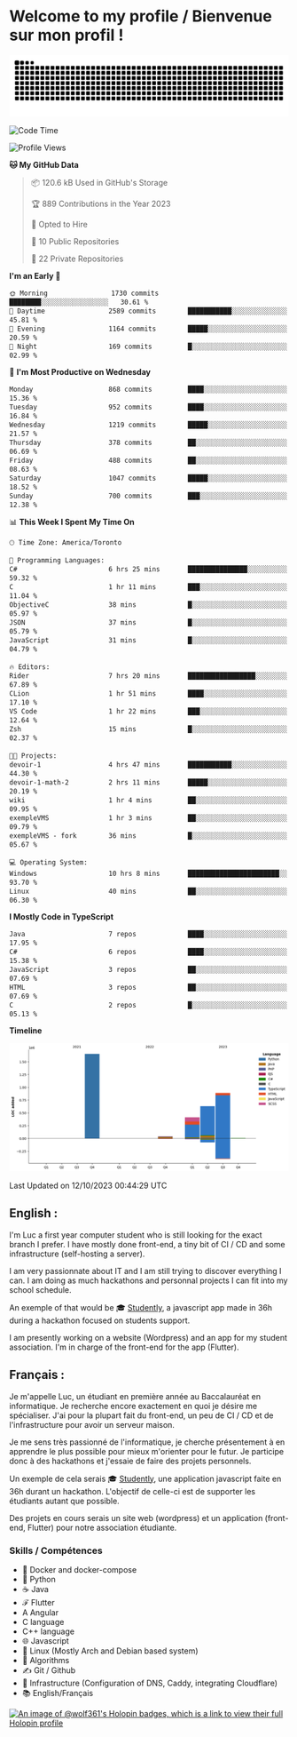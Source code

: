 # Welcome to my profile / Bienvenue sur mon profil !

![snake gif](https://github.com/wolf-361/wolf-361/blob/output/github-contribution-grid-snake.svg)

<!--START_SECTION:waka-->
![Code Time](http://img.shields.io/badge/Code%20Time-403%20hrs%2046%20mins-blue)

![Profile Views](http://img.shields.io/badge/Profile%20Views-0-blue)

**🐱 My GitHub Data** 

> 📦 120.6 kB Used in GitHub's Storage 
 > 
> 🏆 889 Contributions in the Year 2023
 > 
> 💼 Opted to Hire
 > 
> 📜 10 Public Repositories 
 > 
> 🔑 22 Private Repositories 
 > 
**I'm an Early 🐤** 

```text
🌞 Morning                1730 commits        ████████░░░░░░░░░░░░░░░░░   30.61 % 
🌆 Daytime                2589 commits        ███████████░░░░░░░░░░░░░░   45.81 % 
🌃 Evening                1164 commits        █████░░░░░░░░░░░░░░░░░░░░   20.59 % 
🌙 Night                  169 commits         █░░░░░░░░░░░░░░░░░░░░░░░░   02.99 % 
```
📅 **I'm Most Productive on Wednesday** 

```text
Monday                   868 commits         ████░░░░░░░░░░░░░░░░░░░░░   15.36 % 
Tuesday                  952 commits         ████░░░░░░░░░░░░░░░░░░░░░   16.84 % 
Wednesday                1219 commits        █████░░░░░░░░░░░░░░░░░░░░   21.57 % 
Thursday                 378 commits         ██░░░░░░░░░░░░░░░░░░░░░░░   06.69 % 
Friday                   488 commits         ██░░░░░░░░░░░░░░░░░░░░░░░   08.63 % 
Saturday                 1047 commits        █████░░░░░░░░░░░░░░░░░░░░   18.52 % 
Sunday                   700 commits         ███░░░░░░░░░░░░░░░░░░░░░░   12.38 % 
```


📊 **This Week I Spent My Time On** 

```text
🕑︎ Time Zone: America/Toronto

💬 Programming Languages: 
C#                       6 hrs 25 mins       ███████████████░░░░░░░░░░   59.32 % 
C                        1 hr 11 mins        ███░░░░░░░░░░░░░░░░░░░░░░   11.04 % 
ObjectiveC               38 mins             █░░░░░░░░░░░░░░░░░░░░░░░░   05.97 % 
JSON                     37 mins             █░░░░░░░░░░░░░░░░░░░░░░░░   05.79 % 
JavaScript               31 mins             █░░░░░░░░░░░░░░░░░░░░░░░░   04.79 % 

🔥 Editors: 
Rider                    7 hrs 20 mins       █████████████████░░░░░░░░   67.89 % 
CLion                    1 hr 51 mins        ████░░░░░░░░░░░░░░░░░░░░░   17.10 % 
VS Code                  1 hr 22 mins        ███░░░░░░░░░░░░░░░░░░░░░░   12.64 % 
Zsh                      15 mins             █░░░░░░░░░░░░░░░░░░░░░░░░   02.37 % 

🐱‍💻 Projects: 
devoir-1                 4 hrs 47 mins       ███████████░░░░░░░░░░░░░░   44.30 % 
devoir-1-math-2          2 hrs 11 mins       █████░░░░░░░░░░░░░░░░░░░░   20.19 % 
wiki                     1 hr 4 mins         ██░░░░░░░░░░░░░░░░░░░░░░░   09.95 % 
exempleVMS               1 hr 3 mins         ██░░░░░░░░░░░░░░░░░░░░░░░   09.79 % 
exempleVMS - fork        36 mins             █░░░░░░░░░░░░░░░░░░░░░░░░   05.67 % 

💻 Operating System: 
Windows                  10 hrs 8 mins       ███████████████████████░░   93.70 % 
Linux                    40 mins             ██░░░░░░░░░░░░░░░░░░░░░░░   06.30 % 
```

**I Mostly Code in TypeScript** 

```text
Java                     7 repos             ████░░░░░░░░░░░░░░░░░░░░░   17.95 % 
C#                       6 repos             ████░░░░░░░░░░░░░░░░░░░░░   15.38 % 
JavaScript               3 repos             ██░░░░░░░░░░░░░░░░░░░░░░░   07.69 % 
HTML                     3 repos             ██░░░░░░░░░░░░░░░░░░░░░░░   07.69 % 
C                        2 repos             █░░░░░░░░░░░░░░░░░░░░░░░░   05.13 % 
```



**Timeline**

![Lines of Code chart](https://raw.githubusercontent.com/wolf-361/wolf-361/main/assets/bar_graph.png)


 Last Updated on 12/10/2023 00:44:29 UTC
<!--END_SECTION:waka-->

## English : 

I'm Luc a first year computer student who is still looking for the exact branch I prefer. I have mostly done front-end, a tiny bit of CI / CD and some infrastructure (self-hosting a server).

I am very passionnate about IT and I am still trying to discover everything I can. I am doing as much hackathons and personnal projects I can fit into my school schedule.

An exemple of that would be 🎓 [Studently](https://github.com/wolf-361/Studently-CodeJam12), a javascript app made in 36h during a hackathon focused on students support.

I am presently working on a website (Wordpress) and an app for my student association. I'm in charge of the front-end for the app (Flutter).

## Français :

Je m'appelle Luc, un étudiant en première année au Baccalauréat en informatique. Je recherche encore exactement en quoi je désire me spécialiser. J'ai pour la plupart fait du front-end, un peu de CI / CD et de l'infrastructure pour avoir un serveur maison.

Je me sens très passionné de l'informatique, je cherche présentement à en apprendre le plus possible pour mieux m'orienter pour le futur. Je participe donc à des hackathons et j'essaie de faire des projets personnels.

Un exemple de cela serais 🎓 [Studently](https://github.com/wolf-361/Studently-CodeJam12), une application javascript faite en 36h durant un hackathon. L'objectif de celle-ci est de supporter les étudiants autant que possible.

Des projets en cours serais un site web (wordpress) et un application (front-end, Flutter) pour notre association étudiante.

###  Skills / Compétences

* 🐋 Docker and docker-compose
* 🐍 Python
* ☕ Java
* ℱ Flutter
* A Angular
* C language
* C++ language
* 🌐 Javascript
* 🐧 Linux (Mostly Arch and Debian based system)
* 🧩 Algorithms
* ✍️ Git / Github
* 📜 Infrastructure (Configuration of DNS, Caddy, integrating Cloudflare)
* 📚 English/Français

[![An image of @wolf361's Holopin badges, which is a link to view their full Holopin profile](https://holopin.me/wolf361)](https://holopin.io/@wolf361)


